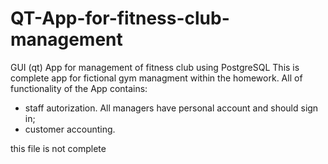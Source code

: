 # QT-App-for-fitness-club-management
GUI (qt) App for management of fitness club using PostgreSQL
This is complete app for fictional gym managment within the homework.
All of functionality of the App contains:
- staff autorization. All managers have personal account and should sign in;
- customer accounting.

this file is not complete
